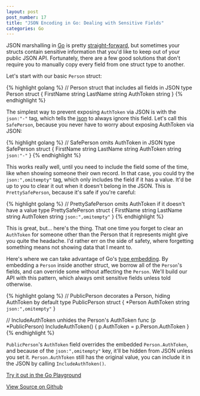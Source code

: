 ```yaml
---
layout: post
post_number: 17
title: "JSON Encoding in Go: Dealing with Sensitive Fields"
categories: Go
---
```


JSON marshalling in [Go](http://golang.org/) is pretty 
[straight-forward](http://golang.org/pkg/encoding/json/#example_Marshal), but sometimes your structs contain sensitive 
information that you'd like to keep out of your public JSON API. Fortunately, there are a few good solutions that don't 
require you to manually copy every field from one struct type to another.

Let's start with our basic `Person` struct:

{% highlight golang %}
// Person struct that includes all fields in JSON
type Person struct {
	FirstName string
	LastName  string
	AuthToken string
}
{% endhighlight %}

The simplest way to prevent exposing `AuthToken` via JSON is with the `json:"-"` tag, which tells the 
[json](http://golang.org/pkg/encoding/json/) to always ignore this field. Let's call this `SafePerson`, because you 
never have to worry about exposing AuthToken via JSON:

{% highlight golang %}
// SafePerson omits AuthToken in JSON
type SafePerson struct {
	FirstName string
	LastName  string
	AuthToken string `json:"-"`
}
{% endhighlight %}

This works really well, until you need to include the field some of the time, like when showing someone their own record. 
In that case, you could try the `json:",omitempty"` tag, which only includes the field if it has a value. It'd be up 
to you to clear it out when it doesn't belong in the JSON. This is `PrettySafePerson`, because it's safe if you're 
careful:

{% highlight golang %}
// PrettySafePerson omits AuthToken if it doesn't have a value
type PrettySafePerson struct {
	FirstName string
	LastName  string
	AuthToken string `json:",omitempty"`
}
{% endhighlight %}

This is great, but... here's the thing. That one time you forget to clear an `AuthToken` for someone other than the 
Person that it represents might give you quite the headache. I'd rather err on the side of safety, where forgetting 
something means not showing data that I meant to.

Here's where we can take advantage of Go's [type embedding](https://golang.org/doc/effective_go.html#embedding). By 
embedding a `Person` inside another struct, we borrow all of the `Person`'s fields, and can override some without 
affecting the `Person`. We'll build our API with this pattern, which always omit sensitive fields unless told otherwise.

{% highlight golang %}
// PublicPerson decorates a Person, hiding AuthToken by default
type PublicPerson struct {
	*Person
	AuthToken string `json:",omitempty"`
}

// IncludeAuthToken unhides the Person's AuthToken
func (p *PublicPerson) IncludeAuthToken() {
	p.AuthToken = p.Person.AuthToken
}
{% endhighlight %}

`PublicPerson`'s `AuthToken` field overrides the embedded `Person.AuthToken`, and because of the `json:",omitempty"`
key, it'll be hidden from JSON unless you set it. `Person.AuthToken` still has the original value, you can include it 
in the JSON by calling `IncludeAuthToken()`.

[Try it out in the Go Playground](https://play.golang.org/p/Du5ztx6zjC)

[View Source on Github](https://gist.github.com/wblakecaldwell/f24a6ef7ab74c08bdec5)
